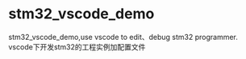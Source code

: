 # stm32_vscode_demo
stm32_vscode_demo,use vscode to edit、debug stm32 programmer.
vscode下开发stm32的工程实例加配置文件
